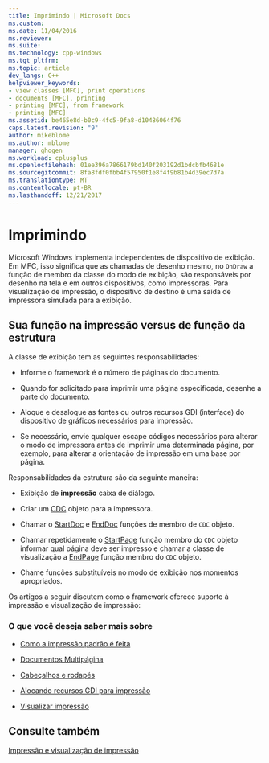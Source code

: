 ```yaml
---
title: Imprimindo | Microsoft Docs
ms.custom: 
ms.date: 11/04/2016
ms.reviewer: 
ms.suite: 
ms.technology: cpp-windows
ms.tgt_pltfrm: 
ms.topic: article
dev_langs: C++
helpviewer_keywords:
- view classes [MFC], print operations
- documents [MFC], printing
- printing [MFC], from framework
- printing [MFC]
ms.assetid: be465e8d-b0c9-4fc5-9fa8-d10486064f76
caps.latest.revision: "9"
author: mikeblome
ms.author: mblome
manager: ghogen
ms.workload: cplusplus
ms.openlocfilehash: 01ee396a7866179bd140f203192d1bdcbfb4681e
ms.sourcegitcommit: 8fa8fdf0fbb4f57950f1e8f4f9b81b4d39ec7d7a
ms.translationtype: MT
ms.contentlocale: pt-BR
ms.lasthandoff: 12/21/2017
---
```

# <a name="printing"></a>Imprimindo
Microsoft Windows implementa independentes de dispositivo de exibição. Em MFC, isso significa que as chamadas de desenho mesmo, no `OnDraw` a função de membro da classe do modo de exibição, são responsáveis por desenho na tela e em outros dispositivos, como impressoras. Para visualização de impressão, o dispositivo de destino é uma saída de impressora simulada para a exibição.  
  
##  <a name="_core_your_role_in_printing_vs.._the_framework.92.s_role"></a>Sua função na impressão versus de função da estrutura  
 A classe de exibição tem as seguintes responsabilidades:  
  
-   Informe o framework é o número de páginas do documento.  
  
-   Quando for solicitado para imprimir uma página especificada, desenhe a parte do documento.  
  
-   Aloque e desaloque as fontes ou outros recursos GDI (interface) do dispositivo de gráficos necessários para impressão.  
  
-   Se necessário, envie qualquer escape códigos necessários para alterar o modo de impressora antes de imprimir uma determinada página, por exemplo, para alterar a orientação de impressão em uma base por página.  
  
 Responsabilidades da estrutura são da seguinte maneira:  
  
-   Exibição de **impressão** caixa de diálogo.  
  
-   Criar um [CDC](../mfc/reference/cdc-class.md) objeto para a impressora.  
  
-   Chamar o [StartDoc](../mfc/reference/cdc-class.md#startdoc) e [EndDoc](../mfc/reference/cdc-class.md#enddoc) funções de membro de `CDC` objeto.  
  
-   Chamar repetidamente o [StartPage](../mfc/reference/cdc-class.md#startpage) função membro do `CDC` objeto informar qual página deve ser impresso e chamar a classe de visualização a [EndPage](../mfc/reference/cdc-class.md#endpage) função membro do `CDC` objeto.  
  
-   Chame funções substituíveis no modo de exibição nos momentos apropriados.  
  
 Os artigos a seguir discutem como o framework oferece suporte à impressão e visualização de impressão:  
  
### <a name="what-do-you-want-to-know-more-about"></a>O que você deseja saber mais sobre  
  
-   [Como a impressão padrão é feita](../mfc/how-default-printing-is-done.md)  
  
-   [Documentos Multipágina](../mfc/multipage-documents.md)  
  
-   [Cabeçalhos e rodapés](../mfc/headers-and-footers.md)  
  
-   [Alocando recursos GDI para impressão](../mfc/allocating-gdi-resources.md)  
  
-   [Visualizar impressão](../mfc/print-preview-architecture.md)  
  
## <a name="see-also"></a>Consulte também  
 [Impressão e visualização de impressão](../mfc/printing-and-print-preview.md)

